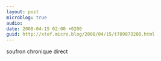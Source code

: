```yaml
---
layout: post
microblog: true
audio: 
date: 2008-04-15 02:00 +0200
guid: http://xtof.micro.blog/2008/04/15/t789873280.html
---
```

soufron chronique direct
